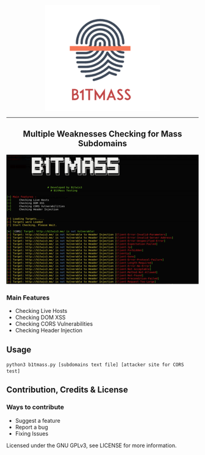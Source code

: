 <p align="center">
<img src="files/bitmass_logo.PNG" alt="drawing" width="300"/>
</p>

<hr>
 <h2 align="center">Multiple Weaknesses  Checking for Mass Subdomains</h2>

<p align="center">
<img src="files/sample.PNG" alt="drawing" />
</p>

### Main Features
* Checking Live Hosts
* Checking DOM XSS
* Checking CORS Vulnerabilities
* Checking Header Injection

## Usage
```python3 b1tmass.py [subdomains text file] [attacker site for CORS test]```

## Contribution, Credits & License
### Ways to contribute

* Suggest a feature
* Report a bug
* Fixing Issues

Licensed under the GNU GPLv3, see LICENSE for more information.
